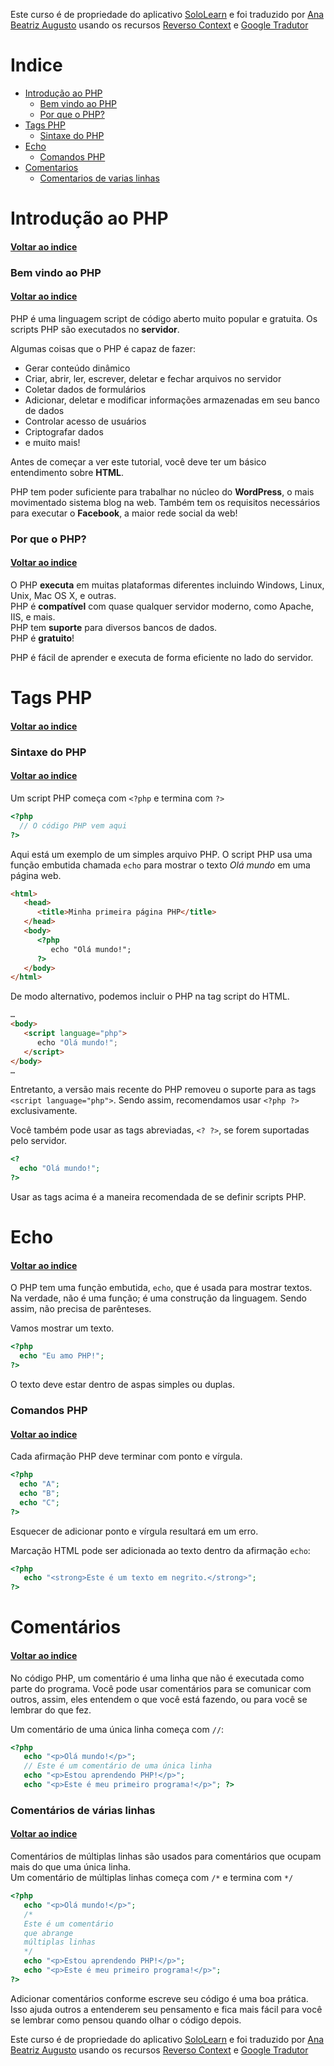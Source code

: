 Este curso é de propriedade do aplicativo [SoloLearn](https://play.google.com/store/apps/details?id=com.sololearn) e foi traduzido por [Ana Beatriz Augusto](https://www.linkedin.com/in/anabeatrizz) usando os recursos [Reverso Context](https://context.reverso.net/translation/) e [Google Tradutor](https://translate.google.com.br/?hl=pt-BR)

# Indice
* [Introdução ao PHP](#introdução-ao-php)
  * [Bem vindo ao PHP](#bem-vindo-ao-php)
  * [Por que o PHP?](por-que-o-php?)
* [Tags PHP](#tags-php)
  * [Sintaxe do PHP](#sintaxe-do-php)
* [Echo](#echo)
  * [Comandos PHP](comandos-php)
* [Comentarios](#comentários)
  * [Comentarios de varias linhas](#comentários-de-várias-linhas)

# Introdução ao PHP
#### [Voltar ao indice](#indice)
### Bem vindo ao PHP
#### [Voltar ao indice](#indice)
PHP é uma linguagem script de código aberto muito popular e gratuita. Os scripts PHP são executados no __servidor__.

Algumas coisas que o PHP é capaz de fazer:
* Gerar conteúdo dinâmico
* Criar, abrir, ler, escrever, deletar e fechar arquivos no servidor
* Coletar dados de formulários
* Adicionar, deletar e modificar informações armazenadas em seu banco de dados
* Controlar acesso de usuários
* Criptografar dados
* e muito mais!

Antes de começar a ver este tutorial, você deve ter um básico entendimento sobre __HTML__.

PHP tem poder suficiente para trabalhar no núcleo do __WordPress__, o mais movimentado sistema blog na web. Também tem os requisitos necessários para executar o __Facebook__, a maior rede social da web!
### Por que o PHP?
#### [Voltar ao indice](#indice)
O PHP __executa__ em muitas plataformas diferentes incluindo Windows, Linux, Unix, Mac OS X, e outras.<br>PHP é __compatível__ com quase qualquer servidor moderno, como Apache, IIS, e mais.<br>PHP tem __suporte__ para diversos bancos de dados.<br>PHP é __gratuito__!

PHP é fácil de aprender e executa de forma eficiente no lado do servidor.
# Tags PHP
#### [Voltar ao indice](#indice)
### Sintaxe do PHP
#### [Voltar ao indice](#indice)
Um script PHP começa com `<?php` e termina com `?>`
```php
<?php
  // O código PHP vem aqui
?>
```
Aqui está um exemplo de um simples arquivo PHP. O script PHP usa uma função embutida chamada `echo` para mostrar o texto *Olá mundo* em uma página web.
```html
<html>
   <head>
      <title>Minha primeira página PHP</title>
   </head>
   <body>
      <?php
         echo "Olá mundo!";
      ?>
   </body>
</html>
```
De modo alternativo, podemos incluir o PHP na tag script do HTML.
```html
…
<body>
   <script language="php">
      echo "Olá mundo!";
   </script>
</body>
…
```
Entretanto, a versão mais recente do PHP removeu o suporte para as tags `<script language="php">`. Sendo assim, recomendamos usar `<?php ?>` exclusivamente.

Você também pode usar as tags abreviadas, `<? ?>`, se forem suportadas pelo servidor.
```php
<?
  echo "Olá mundo!";
?>
```
Usar as tags acima é a maneira recomendada de se definir scripts PHP.
# Echo
#### [Voltar ao indice](#indice)
O PHP tem uma função embutida, `echo`, que é usada para mostrar textos.
Na verdade, não é uma função; é uma construção da linguagem. Sendo assim, não precisa de parênteses.

Vamos mostrar um texto.
```php
<?php
  echo "Eu amo PHP!";
?>
```
O texto deve estar dentro de aspas simples ou duplas.
### Comandos PHP
#### [Voltar ao indice](#indice)
Cada afirmação PHP deve terminar com ponto e vírgula.
```php
<?php
  echo "A";
  echo "B";
  echo "C";
?>
```
Esquecer de adicionar ponto e vírgula resultará em um erro.

Marcação HTML pode ser adicionada ao texto dentro da afirmação `echo`:
```php
<?php
   echo "<strong>Este é um texto em negrito.</strong>";
?>
```
# Comentários
#### [Voltar ao indice](#indice)
No código PHP, um comentário é uma linha que não é executada como parte do programa. Você pode usar comentários para se comunicar com outros, assim, eles entendem o que você está fazendo, ou para você se lembrar do que fez.

Um comentário de uma única linha começa com `//`:
```php
<?php
   echo "<p>Olá mundo!</p>";
   // Este é um comentário de uma única linha
   echo "<p>Estou aprendendo PHP!</p>";
   echo "<p>Este é meu primeiro programa!</p>"; ?>
```
### Comentários de várias linhas
#### [Voltar ao indice](#indice)
Comentários de múltiplas linhas são usados para comentários que
ocupam mais do que uma única linha.<br>Um comentário de múltiplas linhas começa com `/*` e termina com `*/`
```php
<?php
   echo "<p>Olá mundo!</p>";
   /*
   Este é um comentário
   que abrange
   múltiplas linhas
   */
   echo "<p>Estou aprendendo PHP!</p>";
   echo "<p>Este é meu primeiro programa!</p>";
?>
```

Adicionar comentários conforme escreve seu código é uma boa prática. Isso ajuda outros a entenderem seu pensamento e fica mais fácil para você se lembrar como pensou quando olhar o código depois.

Este curso é de propriedade do aplicativo [SoloLearn](https://play.google.com/store/apps/details?id=com.sololearn) e foi traduzido por [Ana Beatriz Augusto](https://www.linkedin.com/in/anabeatrizz) usando os recursos [Reverso Context](https://context.reverso.net/translation/) e [Google Tradutor](https://translate.google.com.br/?hl=pt-BR)
